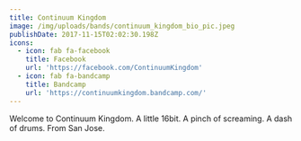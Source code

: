 ```yaml
---
title: Continuum Kingdom
image: /img/uploads/bands/continuum_kingdom_bio_pic.jpeg
publishDate: 2017-11-15T02:02:30.198Z
icons:
  - icon: fab fa-facebook
    title: Facebook
    url: 'https://facebook.com/ContinuumKingdom'
  - icon: fab fa-bandcamp
    title: Bandcamp
    url: 'https://continuumkingdom.bandcamp.com/'
---
```

Welcome to Continuum Kingdom. A little 16bit. A pinch of screaming. A dash of drums. From San Jose.

